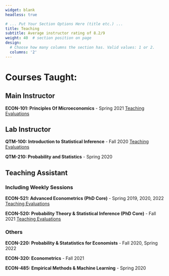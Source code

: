 ```yaml
---
widget: blank
headless: true

# ... Put Your Section Options Here (title etc.) ...
title: Teaching
subtitle: Average instructor rating of 8.2/9
weight: 40  # section position on page
design:
  # Choose how many columns the section has. Valid values: 1 or 2.
  columns: '2'
---
```


# Courses Taught:

## Main Instructor

**ECON-101: Principles Of Microeconomics** - Spring 2021 [Teaching Evaluations](https://docs.google.com/viewer?url=https://raw.githubusercontent.com/jjestra/webpage/master/static/media/ECON-101.pdf)

## Lab Instructor

**QTM-100: Introduction to Statistical Inference** - Fall 2020 [Teaching Evaluations](https://docs.google.com/viewer?url=https://raw.githubusercontent.com/jjestra/webpage/master/static/media/QTM-100-6.pdf)

**QTM-210: Probability and Statistics** - Spring 2020

## Teaching Assistant

### Including Weekly Sessions 

**ECON-521: Advanced Econometrics (PhD Core)** - Spring 2019, 2020, 2022 [Teaching Evaluations](https://view.officeapps.live.com/op/view.aspx?src=https%3A%2F%2Fraw.githubusercontent.com%2Fjjestra%2Fwebpage%2Fmaster%2Fstatic%2Fmedia%2FEcon_521_TA_Results.xlsx&wdOrigin=BROWSELINK)

**ECON-520: Probability Theory & Statistical Inference (PhD Core)** - Fall 2021 [Teaching Evaluations](https://view.officeapps.live.com/op/view.aspx?src=https%3A%2F%2Fraw.githubusercontent.com%2Fjjestra%2Fwebpage%2Fmaster%2Fstatic%2Fmedia%2FEcon_520_TA_Results.xlsx&wdOrigin=BROWSELINK)

### Others

**ECON-220: Probability & Statatistics for Economists** - Fall 2020, Spring 2022

**ECON-320: Econometrics** - Fall 2021

**ECON-485: Empirical Methods & Machine Learning** - Spring 2020



